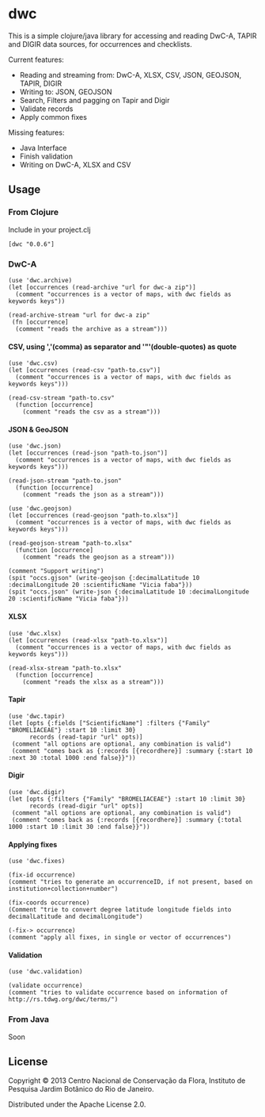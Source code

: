 # dwc

This is a simple clojure/java library for accessing and reading DwC-A, TAPIR and DIGIR data sources, for occurrences and checklists.

Current features:
- Reading and streaming from: DwC-A, XLSX, CSV, JSON, GEOJSON, TAPIR, DIGIR
- Writing to: JSON, GEOJSON
- Search, Filters and pagging on Tapir and Digir
- Validate records
- Apply common fixes

Missing features:
- Java Interface
- Finish validation
- Writing on DwC-A, XLSX and CSV

## Usage

### From Clojure

Include in your project.clj

    [dwc "0.0.6"]

### DwC-A

    (use 'dwc.archive)
    (let [occurrences (read-archive "url for dwc-a zip")]
      (comment "occurrences is a vector of maps, with dwc fields as keywords keys"))

    (read-archive-stream "url for dwc-a zip" 
     (fn [occurrence]
      (comment "reads the archive as a stream")))

#### CSV, using ','(comma) as  separator and '"'(double-quotes) as quote

    (use 'dwc.csv) 
    (let [occurrences (read-csv "path-to.csv")]
      (comment "occurrences is a vector of maps, with dwc fields as keywords keys")))

    (read-csv-stream "path-to.csv"
      (function [occurrence]
        (comment "reads the csv as a stream")))

#### JSON & GeoJSON

    (use 'dwc.json) 
    (let [occurrences (read-json "path-to.json")]
      (comment "occurrences is a vector of maps, with dwc fields as keywords keys")))

    (read-json-stream "path-to.json"
      (function [occurrence]
        (comment "reads the json as a stream")))

    (use 'dwc.geojson) 
    (let [occurrences (read-geojson "path-to.xlsx")]
      (comment "occurrences is a vector of maps, with dwc fields as keywords keys")))

    (read-geojson-stream "path-to.xlsx"
      (function [occurrence]
        (comment "reads the geojson as a stream")))

    (comment "Support writing")
    (spit "occs.gjson" (write-geojson {:decimalLatitude 10 :decimalLongitude 20 :scientificName "Vicia faba"}))
    (spit "occs.json" (write-json {:decimalLatitude 10 :decimalLongitude 20 :scientificName "Vicia faba"}))

#### XLSX

    (use 'dwc.xlsx) 
    (let [occurrences (read-xlsx "path-to.xlsx")]
      (comment "occurrences is a vector of maps, with dwc fields as keywords keys")))

    (read-xlsx-stream "path-to.xlsx"
      (function [occurrence]
        (comment "reads the xlsx as a stream")))

#### Tapir

    (use 'dwc.tapir)
    (let [opts {:fields ["ScientificName"] :filters {"Family" "BROMELIACEAE"} :start 10 :limit 30}
          records (read-tapir "url" opts)]
     (comment "all options are optional, any combination is valid")
     (comment "comes back as {:records [{recordhere}] :summary {:start 10 :next 30 :total 1000 :end false}}"))

#### Digir

    (use 'dwc.digir)
    (let [opts {:filters {"Family" "BROMELIACEAE"} :start 10 :limit 30}
          records (read-digir "url" opts)]
     (comment "all options are optional, any combination is valid")
     (comment "comes back as {:records [{recordhere}] :summary {:total 1000 :start 10 :limit 30 :end false}}"))

#### Applying fixes

    (use 'dwc.fixes)

    (fix-id occurrence)
    (comment "tries to generate an occurrenceID, if not present, based on institution+collection+number")

    (fix-coords occurrence)
    (Comment "trie to convert degree latitude longitude fields into decimalLatitude and decimalLongitude")

    (-fix-> occurrence)
    (comment "apply all fixes, in single or vector of occurrences")

#### Validation

    (use 'dwc.validation)

    (validate occurrence)
    (comment "tries to validate occurrence based on information of http://rs.tdwg.org/dwc/terms/")

### From Java

Soon

## License

Copyright © 2013 Centro Nacional de Conservação da Flora, Instituto de Pesquisa Jardim Botânico do Rio de Janeiro.

Distributed under the Apache License 2.0.

